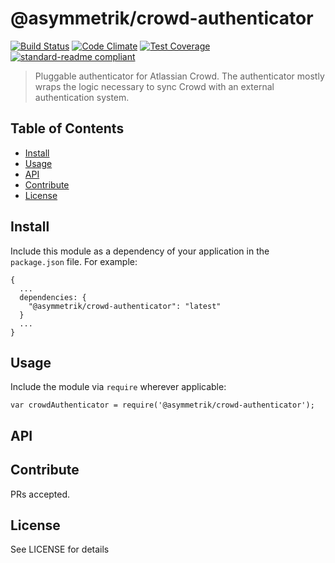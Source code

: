 # @asymmetrik/crowd-authenticator

[![Build Status](https://travis-ci.org/Asymmetrik/crowd-authenticator.svg)](https://travis-ci.org/Asymmetrik/crowd-authenticator)
[![Code Climate](https://codeclimate.com/github/Asymmetrik/crowd-authenticator/badges/gpa.svg)](https://codeclimate.com/github/Asymmetrik/crowd-authenticator)
[![Test Coverage](https://codeclimate.com/github/Asymmetrik/crowd-authenticator/badges/coverage.svg)](https://codeclimate.com/github/Asymmetrik/crowd-authenticator/coverage)
[![standard-readme compliant](https://img.shields.io/badge/standard--readme-OK-green.svg?style=flat-square)](https://github.com/RichardLitt/standard-readme)

> Pluggable authenticator for Atlassian Crowd.
> The authenticator mostly wraps the logic necessary to sync Crowd with an external authentication system.

## Table of Contents

- [Install](#install)
- [Usage](#usage)
- [API](#api)
- [Contribute](#contribute)
- [License](#license)


## Install

Include this module as a dependency of your application in the `package.json` file. For example:
```
{
  ...
  dependencies: {
    "@asymmetrik/crowd-authenticator": "latest"
  }
  ...
}
```

## Usage

Include the module via `require` wherever applicable:
```
var crowdAuthenticator = require('@asymmetrik/crowd-authenticator');
```

## API


## Contribute

PRs accepted.


## License

See LICENSE for details
